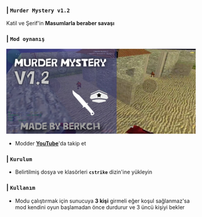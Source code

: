 ### | ` Murder Mystery v1.2 `

Katil ve Şerif'in
**Masumlarla beraber savaşı**

### | ` Mod oynanış `

[![Oynanış Videosu](https://raw.githubusercontent.com/qberkdc/MurderMystery-V1.2/public/mm.jpg)](https://youtu.be/V2mtu6-At70?si=C3IOvF_fRW09ZG6V)

- Modder
**[YouTube](https://youtube.com/@berkch.?si=DX8buzeHyRPoZPRA)**'da takip et


### | ` Kurulum `

- Belirtilmiş dosya ve klasörleri **`cstrike`** dizin'ine yükleyin

### | ` Kullanım `

- Modu çalıştırmak için sunucuya **3 kişi** girmeli eğer koşul sağlanmaz'sa mod kendini oyun başlamadan önce durdurur ve 3 üncü kişiyi bekler
